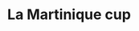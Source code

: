 ---
mediaType: Vidéo
video: https://www.youtube.com/embed/3VRKIBOtS8g
alt: something
title: "La Martinique cup"
description: "Massage d'un pilote de jet-ski au Diamant."
---